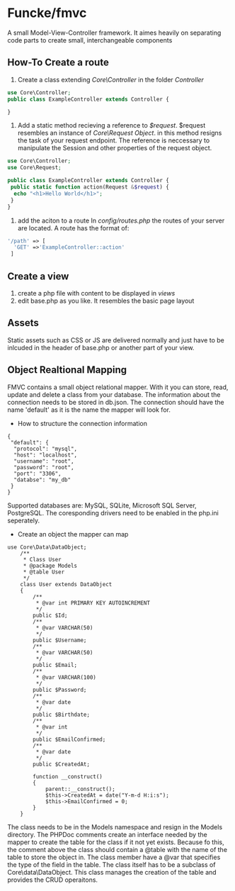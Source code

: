 # Funcke/fmvc

A small Model-View-Controller framework. It aimes heavily on separating code parts to create small, interchangeable components

## How-To Create a route

1. Create a class extending _Core\Controller_ in the folder _Controller_

```php
use Core\Controller;
public class ExampleController extends Controller {

}
```

1. Add a static method recieving a reference to _$request_. $request resembles an instance of _Core\Request Object_. in this method resigns the task of your request endpoint. The reference is neccessary to manipulate the Session and other properties of the request object.

```php
use Core\Controller;
use Core\Request;

public class ExampleController extends Controller {
 public static function action(Request &$request) {
  echo "<h1>Hello World</h1>";
 }
}
```

1. add the aciton to a route In _config/routes.php_ the routes of your server are located. A route has the format of:

```php
'/path' => [
  'GET' =>'ExampleController::action'
 ]
```

## Create a view

1. create a php file with content to be displayed in _views_
2. edit base.php as you like. It resembles the basic page layout

## Assets

Static assets such as CSS or JS are delivered normally and just have to be inlcuded in the header of base.php or another part of your view.

## Object Realtional Mapping

FMVC contains a small object relational mapper. With it you can store, read, update and delete a class from your database. The information about the connection needs to be stored in db.json. The connection should have the name 'default' as it is the name the mapper will look for.

* How to structure the connection information

```text
{
 "default": {
  "protocol": "mysql",
  "host": "localhost",
  "username": "root",
  "password": "root",
  "port": "3306",
  "databse": "my_db"
 }
}
```

Supported databases are: MySQL, SQLite, Microsoft SQL Server, PostgreSQL. The coresponding drivers need to be enabled in the php.ini seperately.

* Create an object the mapper can map

```text
use Core\Data\DataObject;
    /**
     * Class User
     * @package Models
     * @table User
     */
    class User extends DataObject
    {
        /**
         * @var int PRIMARY KEY AUTOINCREMENT
         */
        public $Id;
        /**
         * @var VARCHAR(50)
         */
        public $Username;
        /**
         * @var VARCHAR(50)
         */
        public $Email;
        /**
         * @var VARCHAR(100)
         */
        public $Password;
        /**
         * @var date
         */
        public $Birthdate;
        /**
         * @var int
         */
        public $EmailConfirmed;
        /**
         * @var date
         */
        public $CreatedAt;
        
        function __construct()
        {
            parent::__construct();
            $this->CreatedAt = date("Y-m-d H:i:s");
            $this->EmailConfirmed = 0;
        }
    }
```

The class needs to be in the Models namespace and resign in the Models directory. The PHPDoc comments create an interface needed by the mapper to create the table for the class if it not yet exists. Because fo this, the comment above the class should contain a @table with the name of the table to store the object in. The class member have a @var that specifies the type of the field in the table. The class itself has to be a subclass of Core\data\DataObject. This class manages the creation of the table and provides the CRUD operaitons.


